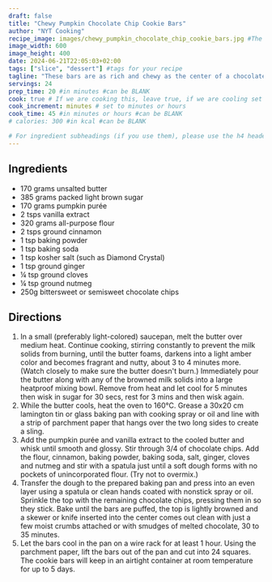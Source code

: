 ```yaml
---
draft: false
title: "Chewy Pumpkin Chocolate Chip Cookie Bars"
author: "NYT Cooking"
recipe_image: images/chewy_pumpkin_chocolate_chip_cookie_bars.jpg #The image for your recipe
image_width: 600
image_height: 400
date: 2024-06-21T22:05:03+02:00
tags: ["slice", "dessert"] #tags for your recipe
tagline: "These bars are as rich and chewy as the center of a chocolate chip cookie."
servings: 24
prep_time: 20 #in minutes #can be BLANK
cook: true # If we are cooking this, leave true, if we are cooling set to false
cook_increment: minutes # set to minutes or hours
cook_time: 45 #in minutes or hours #can be BLANK
# calories: 300 #in kcal #can be BLANK

# For ingredient subheadings (if you use them), please use the h4 header.  For print view I have those elements targeted
---
```



## Ingredients

- 170 grams unsalted butter
- 385 grams packed light brown sugar
- 170 grams pumpkin purée
- 2 tsps vanilla extract
- 320 grams all-purpose flour
- 2 tsps ground cinnamon
- 1 tsp baking powder
- 1 tsp baking soda
- 1 tsp kosher salt (such as Diamond Crystal)
- 1 tsp ground ginger
- ¼ tsp ground cloves
- ¼ tsp ground nutmeg
- 250g bittersweet or semisweet chocolate chips
	
## Directions

1. In a small (preferably light-colored) saucepan, melt the butter over medium heat. Continue cooking, stirring constantly to prevent the milk solids from burning, until the butter foams, darkens into a light amber color and becomes fragrant and nutty, about 3 to 4 minutes more. (Watch closely to make sure the butter doesn't burn.) Immediately pour the butter along with any of the browned milk solids into a large heatproof mixing bowl. Remove from heat and let cool for 5 minutes then wisk in sugar for 30 secs, rest for 3 mins and then wisk again.
2. While the butter cools, heat the oven to 160°C. Grease a 30x20 cm lamington tin or glass baking pan with cooking spray or oil and line with a strip of parchment paper that hangs over the two long sides to create a sling.
3. Add the pumpkin purée and vanilla extract to the cooled butter and whisk until smooth and glossy. Stir through 3/4 of chocolate chips. Add the flour, cinnamon, baking powder, baking soda, salt, ginger, cloves and nutmeg and stir with a spatula just until a soft dough forms with no pockets of unincorporated flour. (Try not to overmix.)
4. Transfer the dough to the prepared baking pan and press into an even layer using a spatula or clean hands coated with nonstick spray or oil. Sprinkle the top with the remaining chocolate chips, pressing them in so they stick. Bake until the bars are puffed, the top is lightly browned and a skewer or knife inserted into the center comes out clean with just a few moist crumbs attached or with smudges of melted chocolate, 30 to 35 minutes.
5. Let the bars cool in the pan on a wire rack for at least 1 hour. Using the parchment paper, lift the bars out of the pan and cut into 24 squares. The cookie bars will keep in an airtight container at room temperature for up to 5 days.